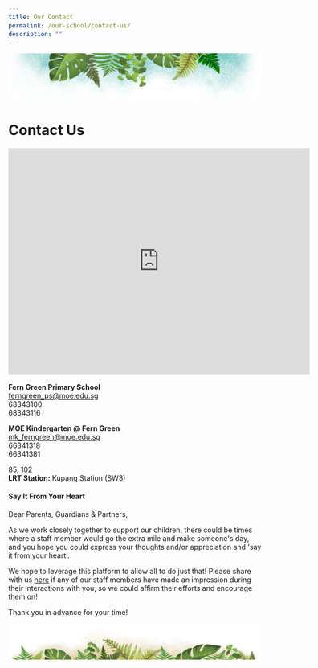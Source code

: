 ```yaml
---
title: Our Contact
permalink: /our-school/contact-us/
description: ""
---
```

![](/images/Banner.png)


# **Contact Us**

<iframe loading="lazy" allowfullscreen="" style="border:0;" height="450" width="600" src="https://www.google.com/maps/embed?pb=!1m18!1m12!1m3!1d3988.631514876111!2d103.87767501475402!3d1.3975314989807455!2m3!1f0!2f0!3f0!3m2!1i1024!2i768!4f13.1!3m3!1m2!1s0x31da166566b2ae7d%3A0xdba4d363ef6aba18!2sFern%20Green%20Primary%20School!5e0!3m2!1sen!2ssg!4v1677046201536!5m2!1sen!2ssg"></iframe>


<b>Fern Green Primary School</b> <br>
[ferngreen\_ps@moe.edu.sg](mailto:ferngreen_ps@moe.edu.sg)&nbsp;  
68343100  
68343116

<b>MOE Kindergarten @ Fern Green</b>  
[mk\_ferngreen@moe.edu.sg](mailto:mk_ferngreen@moe.edu.sg)  
66341318  
66341381  
  
[85](https://busrouter.sg/#/services/85),&nbsp;[102](https://busrouter.sg/#/services/102)  
<b>LRT Station:</b>&nbsp;Kupang Station (SW3)

#### **Say It From Your Heart**

Dear Parents, Guardians &amp; Partners,&nbsp;

As we work closely together to support our children, there could be times where a staff member would go the extra mile and make someone's day, and you hope you could express your thoughts and/or appreciation and 'say it from your heart'.&nbsp; 

We hope to leverage this platform to allow all to do just that! Please share with us [here](https://go.gov.sg/sayitfromyourheart) if any of our staff members have made an impression during their interactions with you, so we could affirm their efforts and encourage them on!&nbsp; 

Thank you in advance for your time!



![](/images/bg-bottom.png)